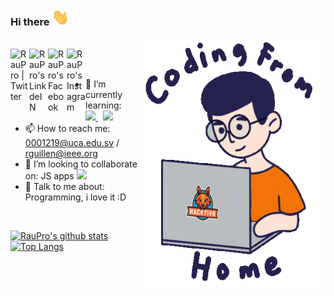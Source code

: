 ### Hi there <img alt='Hi' width="28" src="https://github.com/RauPro/RauPro/blob/main/hi.gif">
<img align="right" width="300" height="400" src="https://github.com/RauPro/RauPro/blob/main/coding_from_home.gif">


<br/>
<a href="https://twitter.com/RaulGuillen17">
  <img align="left" alt="RauPro | Twitter" width="30px" src="https://image.flaticon.com/icons/svg/2111/2111703.svg" />
</a>
<a href="https://www.linkedin.com/in/raul-ernesto-guillen-hernandez-26b69716b/">
  <img align="left" alt="RauPro's LinkdeIN" width="30px" src="https://image.flaticon.com/icons/svg/2111/2111465.svg" />
</a>
<a href="https://www.facebook.com/TheKiira17Op/">
  <img align="left" alt="RauPro's Facebook" width="30px" src="https://image.flaticon.com/icons/svg/2111/2111342.svg" />
</a>
<a href="https://www.instagram.com/rausikes/">
  <img align="left" alt="RauPro's Instagram" width="30px" src="https://image.flaticon.com/icons/svg/2111/2111421.svg" />
</a>
<br/> <br/>

- 🌱 I’m currently learning:  &nbsp; <a href="https://angular.io/"><img width="28" src="https://angular.io/assets/images/logos/angular/angular.svg"> </a> &nbsp; <a href="https://brm.io/matter-js/"> <img width="100px" src="https://brm.io/matter-js/img/matter-js.svg"> </a>
- 📫 How to reach me: 0001219@uca.edu.sv / rguillen@ieee.org 
- 👯 I’m looking to collaborate on: JS apps <img width="22px" src="https://img.icons8.com/dusk/344/javascript.png"> 
- 💬 Talk to me about: Programming, i love it :D

<br />

[![RauPro's github stats](https://github-readme-stats.vercel.app/api?username=RauPro&count_private=true&show_icons=true&theme=dracula)](https://github.com/anuraghazra/github-readme-stats)
[![Top Langs](https://github-readme-stats.vercel.app/api/top-langs/?username=RauPro&layout=compact&theme=dracula)](https://github.com/anuraghazra/github-readme-stats)

<!--
- 🔭 I’m currently working on: 
- 🤔 I’m looking for help with ...
- 💬 Ask me about ...
- 😄 Pronouns: ...
- ⚡ Fun fact: ...
-->
